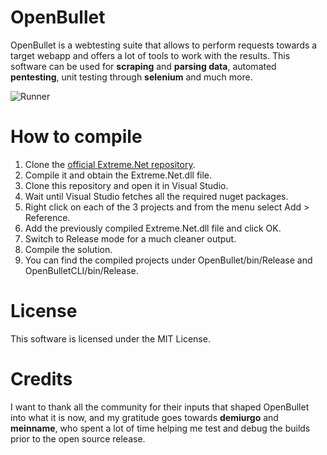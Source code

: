 # OpenBullet
OpenBullet is a webtesting suite that allows to perform requests towards a target webapp and offers a lot of tools to work with the results. This software can be used for **scraping** and **parsing data**, automated **pentesting**, unit testing through **selenium** and much more.

![Runner](https://i.imgur.com/vb8OUfr.jpg)

# How to compile
1. Clone the [official Extreme.Net repository](https://github.com/nickolasKrayn/Extreme.Net).
2. Compile it and obtain the Extreme.Net.dll file.
3. Clone this repository and open it in Visual Studio.
4. Wait until Visual Studio fetches all the required nuget packages.
5. Right click on each of the 3 projects and from the menu select Add > Reference.
6. Add the previously compiled Extreme.Net.dll file and click OK.
7. Switch to Release mode for a much cleaner output.
8. Compile the solution.
9. You can find the compiled projects under OpenBullet/bin/Release and OpenBulletCLI/bin/Release.

# License
This software is licensed under the MIT License.

# Credits
I want to thank all the community for their inputs that shaped OpenBullet into what it is now, and my gratitude goes towards **demiurgo** and **meinname**, who spent a lot of time helping me test and debug the builds prior to the open source release.
